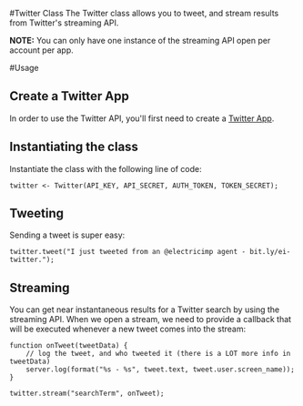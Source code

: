 #Twitter Class
The Twitter class allows you to tweet, and stream results from Twitter's streaming API.

**NOTE:** You can only have one instance of the streaming API open per account per app.

#Usage

## Create a Twitter App
In order to use the Twitter API, you'll first need to create a [Twitter App](dev.twitter.com).

## Instantiating the class
Instantiate the class with the following line of code:

	twitter <- Twitter(API_KEY, API_SECRET, AUTH_TOKEN, TOKEN_SECRET);

## Tweeting
Sending a tweet is super easy:

	twitter.tweet("I just tweeted from an @electricimp agent - bit.ly/ei-twitter.");
	
## Streaming
You can get near instantaneous results for a Twitter search by using the streaming API. When we open a stream, we need to provide a callback that will be executed whenever a new tweet comes into the stream:

	function onTweet(tweetData) {
		// log the tweet, and who tweeted it (there is a LOT more info in tweetData)
		server.log(format("%s - %s", tweet.text, tweet.user.screen_name));
	}
	
	twitter.stream("searchTerm", onTweet);
	
